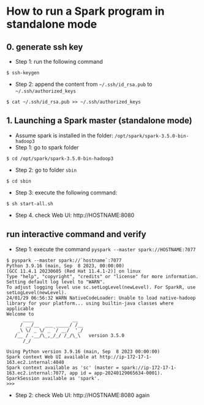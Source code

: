 # How to run a Spark program in standalone mode
## 0. generate ssh key
- Step 1: run the following command
```
$ ssh-keygen

```
- Step 2: append the content from `~/.ssh/id_rsa.pub` to `~/.ssh/authorized_keys`
```
$ cat ~/.ssh/id_rsa.pub >> ~/.ssh/authorized_keys 
```

## 1. Launching a Spark master (standalone mode)
- Assume spark is installed in the folder: `/opt/spark/spark-3.5.0-bin-hadoop3`
- Step 1: go to spark folder
```
$ cd /opt/spark/spark-3.5.0-bin-hadoop3
```
- Step 2: go to folder `sbin`
```
$ cd sbin
```
- Step 3: execute the following command:
```
$ sh start-all.sh
```
- Step 4. check Web UI: http://HOSTNAME:8080

## run interactive command and verify
- Step 1: execute the command `pyspark --master spark://HOSTNAME:7077`
```
$ pyspark --master spark://`hostname`:7077
Python 3.9.16 (main, Sep  8 2023, 00:00:00) 
[GCC 11.4.1 20230605 (Red Hat 11.4.1-2)] on linux
Type "help", "copyright", "credits" or "license" for more information.
Setting default log level to "WARN".
To adjust logging level use sc.setLogLevel(newLevel). For SparkR, use setLogLevel(newLevel).
24/01/29 06:56:32 WARN NativeCodeLoader: Unable to load native-hadoop library for your platform... using builtin-java classes where applicable
Welcome to
      ____              __
     / __/__  ___ _____/ /__
    _\ \/ _ \/ _ `/ __/  '_/
   /__ / .__/\_,_/_/ /_/\_\   version 3.5.0
      /_/

Using Python version 3.9.16 (main, Sep  8 2023 00:00:00)
Spark context Web UI available at http://ip-172-17-1-163.ec2.internal:4040
Spark context available as 'sc' (master = spark://ip-172-17-1-163.ec2.internal:7077, app id = app-20240129065634-0001).
SparkSession available as 'spark'.
>>> 

```
- Step 2: check Web UI: http://HOSTNAME:8080 again
